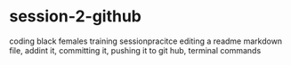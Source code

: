 # session-2-github

coding black females training sessionpracitce editing a readme markdown file, addint it, committing it, pushing it to git hub, terminal commands
